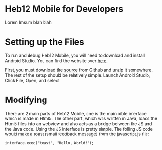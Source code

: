 # Heb12 Mobile for Developers
Lorem Imsum blah blah

# Setting up the Files
To run and debug Heb12 Mobile, you will need to download and install Android Studio. You can find the website over [here](https://developer.android.com/studio/).

First, you must download the [source](https://github.com/heb12/heb12-mobile/archive/master.zip) from Github and unzip it somewhere. The rest of the setup should be relatively simple. Launch Android Studio, Click File, Open, and select 
# Modifying
There are 2 main parts of Heb12 Mobile, one is the main bible interface, which is made in Html5. The other part, which was written in Java, loads the Html5 files into an webview and also acts as a bridge between the JS and the Java code. 
Using the JS interface is pretty simple. The folling JS code would make a toast (small feedback message) from the javascript.js file:

`interface.exec("toast", "Hello, World!");`
